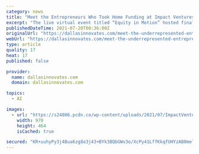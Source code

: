 ```yaml
---
category: news
title: "Meet the Entrepreneurs Who Took Home Funding at Impact Ventures’ Startup Showcase"
excerpt: "The live virtual event titled “Equity in Motion” hosted finalist entrepreneurs from Impact Ventures' Spring 2021 cohort. See who took home capital from the pool of $50,000."
publishedDateTime: 2021-07-20T00:36:00Z
originalUrl: "https://dallasinnovates.com/meet-the-underrepresented-entrepreneurs-who-took-home-funding-at-impact-ventures-startup-showcase/"
webUrl: "https://dallasinnovates.com/meet-the-underrepresented-entrepreneurs-who-took-home-funding-at-impact-ventures-startup-showcase/"
type: article
quality: 17
heat: 17
published: false

provider:
  name: dallasinnovates.com
  domain: dallasinnovates.com

topics:
  - AI

images:
  - url: "https://s24806.pcdn.co/wp-content/uploads/2021/07/ImpactVentures_EquityInMotion-FeatureCollage-970.jpg"
    width: 970
    height: 464
    isCached: true

secured: "KR+uuhyPy3j4Bua6zg8o3j43+BYk3BQbGWv3o/XcPy41LffKkqfUHYzAB0melKtNyk0mf56fdreDsx12hEplyqBrK3q20WBsWz7o3ncJAN64NhMtROtS9KgHEdAf+dqV/Mxc/f0WVpdKmHQRwYiHdfL+jSdAEtw9Q7VtazmFHK9g4HNTrcbptooQ3WHsVzHNAA1RtgoYsS54Praqx+xaQaaQRUhC5aXk6loYhcSxp6AK7pGz9DiXWmaiTn7S+JQysbCOeyK/Niya236nSk2Gyjb0/q2qPbTi8mcRgD7RZg86rUdGs1YWMhnAiDRZ2yYK4c6/M6IaSFVq9Xzw3N+dVM+sh7uDIT6vpyMWkn+K/LA=;2IWaEVgh7RDIyYRnzoZPUg=="
---
```



